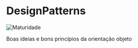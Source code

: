 # DesignPatterns
![Maturidade](https://github.com/thiagobritorocha/DesignPatterns/blob/master/dp.png) 

Boas ideias e bons princípios da orientação objeto
